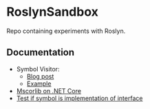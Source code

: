 # RoslynSandbox

Repo containing experiments with Roslyn.


## Documentation

- Symbol Visitor:
  - [Blog post](https://joshvarty.wordpress.com/2015/10/25/learn-roslyn-now-part-15-the-symbolvisitor/)
  - [Example](https://github.com/Wyamio/Wyam/blob/develop/src/extensions/Wyam.CodeAnalysis/Analysis/AnalyzeSymbolVisitor.cs)
- [Mscorlib on .NET Core](https://github.com/dotnet/roslyn/issues/16211)
- [Test if symbol is implementation of interface](https://stackoverflow.com/a/42075734/3836163)